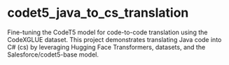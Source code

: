 # codet5_java_to_cs_translation
Fine-tuning the CodeT5 model for code-to-code translation using the CodeXGLUE dataset. This project demonstrates translating Java code into C# (cs) by leveraging Hugging Face Transformers, datasets, and the Salesforce/codet5-base model.
